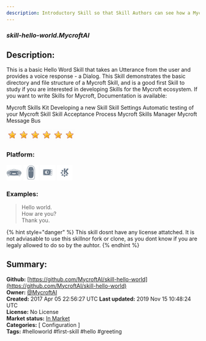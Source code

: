```yaml
---
description: Introductory Skill so that Skill Authors can see how a Mycroft Skill is put together
---
```


### _skill-hello-world.MycroftAI_  
## Description:  
This is a basic Hello Word Skill that takes an Utterance from the user and provides a voice response - a Dialog. This Skill demonstrates the basic directory and file structure of a Mycroft Skill, and is a good first Skill to study if you are interested in developing Skills for the Mycroft ecosystem.
If you want to write Skills for Mycroft, Documentation is available:

Mycroft Skills Kit
Developing a new Skill
Skill Settings
Automatic testing of your Mycroft Skill
Skill Acceptance Process
Mycroft Skills Manager
Mycroft Message Bus
  
![](../.gitbook/assets/star.png)![](../.gitbook/assets/star.png)![](../.gitbook/assets/star.png)![](../.gitbook/assets/star.png)![](../.gitbook/assets/star.png)![](../.gitbook/assets/star.png)  
  
### Platform:  
 ![Mark I](../.gitbook/assets/mark-1-icon.png)  ![Mark II](../.gitbook/assets/mark-2-icon.png)  ![Picroft](../.gitbook/assets/picroft-icon.png)  ![plasmoid](../.gitbook/assets/kde.png)   
### Examples:  
> Hello world.  
> How are you?  
> Thank you.  
  
{% hint style="danger" %}
This skill dosnt have any license attatched. It is not adviasable to use this skillnor fork or clone, as you dont know if you are legaly allowed to do so by the auhtor.
{% endhint %}
  
## Summary:  
**Github:** [https://github.com/MycroftAI/skill-hello-world](https://github.com/MycroftAI/skill-hello-world)  
**Owner:** [@MycroftAI](https://github.com/MycroftAI)  
**Created:** 2017 Apr 05 22:56:27 UTC  **Last updated:** 2019 Nov 15 10:48:24 UTC  
**License:** No License  
**Market status:** [In Market](https://market.mycroft.ai/skill/mycroft-hello-world)  
**Categories:** [ Configuration ]   
**Tags:** \#helloworld \#first-skill \#hello \#greeting   
